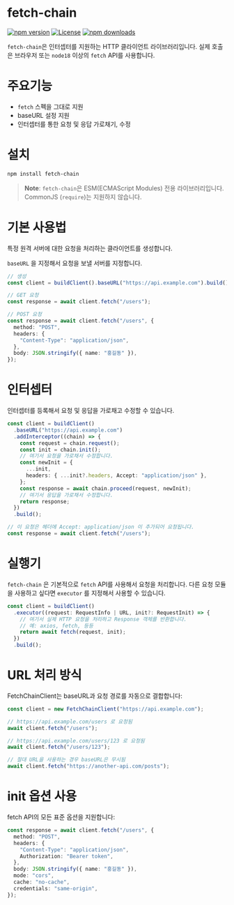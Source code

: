 # fetch-chain

[![npm version](https://img.shields.io/npm/v/fetch-chain.svg)](https://www.npmjs.com/package/fetch-chain)
[![License](https://img.shields.io/npm/l/fetch-chain.svg)](https://github.com/yourusername/fetch-chain/blob/main/LICENSE)
[![npm downloads](https://img.shields.io/npm/dm/fetch-chain.svg)](https://www.npmjs.com/package/fetch-chain)

<!-- [![Build Status](https://github.com/yourusername/fetch-chain/actions/workflows/test.yml/badge.svg)](https://github.com/yourusername/fetch-chain/actions) -->

`fetch-chain`은 인터셉터를 지원하는 HTTP 클라이언트 라이브러리입니다.
실제 호출은 브라우저 또는 `node18` 이상의 `fetch` API를 사용합니다.

# 주요기능

- `fetch` 스펙을 그대로 지원
- baseURL 설정 지원
- 인터셉터를 통한 요청 및 응답 가로채기, 수정

# 설치

```bash
npm install fetch-chain
```

> **Note**: `fetch-chain`은 ESM(ECMAScript Modules) 전용 라이브러리입니다. CommonJS (`require`)는 지원하지 않습니다.

# 기본 사용법

특정 원격 서버에 대한 요청을 처리하는 클라이언트를 생성합니다.

`baseURL` 을 지정해서 요청을 보낼 서버를 지정합니다.

```typescript
// 생성
const client = buildClient().baseURL("https://api.example.com").build();

// GET 요청
const response = await client.fetch("/users");

// POST 요청
const response = await client.fetch("/users", {
  method: "POST",
  headers: {
    "Content-Type": "application/json",
  },
  body: JSON.stringify({ name: "홍길동" }),
});
```

# 인터셉터

인터셉터를 등록해서 요청 및 응답을 가로채고 수정할 수 있습니다.

```typescript
const client = buildClient()
  .baseURL("https://api.example.com")
  .addInterceptor((chain) => {
    const request = chain.request();
    const init = chain.init();
    // 여기서 요청을 가로채서 수정합니다.
    const newInit = {
      ...init,
      headers: { ...init?.headers, Accept: "application/json" },
    };
    const response = await chain.proceed(request, newInit);
    // 여기서 응답을 가로채서 수정합니다.
    return response;
  })
  .build();

// 이 요청은 헤더에 Accept: application/json 이 추가되어 요청됩니다.
const response = await client.fetch("/users");
```

# 실행기

`fetch-chain` 은 기본적으로 `fetch` API를 사용해서 요청을 처리합니다.
다른 요청 모듈을 사용하고 싶다면 `executor` 를 지정해서 사용할 수 있습니다.

```typescript
const client = buildClient()
  .executor((request: RequestInfo | URL, init?: RequestInit) => {
    // 여기서 실제 HTTP 요청을 처리하고 Response 객체를 반환합니다.
    // 예: axios, fetch, 등등
    return await fetch(request, init);
  })
  .build();
```

# URL 처리 방식

FetchChainClient는 baseURL과 요청 경로를 자동으로 결합합니다:

```typescript
const client = new FetchChainClient("https://api.example.com");

// https://api.example.com/users 로 요청됨
await client.fetch("/users");

// https://api.example.com/users/123 로 요청됨
await client.fetch("/users/123");

// 절대 URL을 사용하는 경우 baseURL은 무시됨
await client.fetch("https://another-api.com/posts");
```

# init 옵션 사용

fetch API의 모든 표준 옵션을 지원합니다:

```typescript
const response = await client.fetch("/users", {
  method: "POST",
  headers: {
    "Content-Type": "application/json",
    Authorization: "Bearer token",
  },
  body: JSON.stringify({ name: "홍길동" }),
  mode: "cors",
  cache: "no-cache",
  credentials: "same-origin",
});
```
